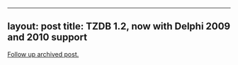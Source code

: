 
---
layout: post
title: TZDB 1.2, now with Delphi 2009 and 2010 support
---
[Follow up archived post.](/alex.ciobanu.org/index64d4.html)